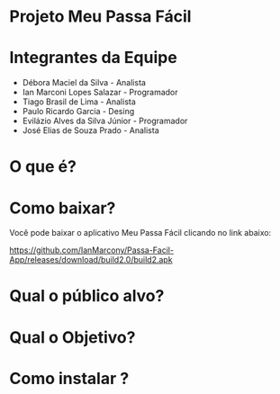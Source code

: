 <h1>Projeto Meu Passa Fácil</h1>

<h1>Integrantes da Equipe</h1>
<ul>
  <li>Débora Maciel da Silva - Analista</il>
  <li>Ian Marconi Lopes Salazar - Programador</il>
  <li>Tiago Brasil de Lima - Analista</il>
  <li>Paulo Ricardo Garcia - Desing</il>
  <li>Evilázio Alves da Silva Júnior - Programador</il>
  <li>José Elias de Souza Prado - Analista</il>
</ul>

<h1> O que é?</h1>

<h1>Como baixar?</h1>

<p>Você pode baixar o aplicativo Meu Passa Fácil clicando  no link abaixo:

https://github.com/IanMarcony/Passa-Facil-App/releases/download/build2.0/build2.apk
<p/>

<h1>Qual o público alvo?</h1>
    
<h1> Qual o Objetivo?</h1>

<h1>Como instalar ?</h1>

